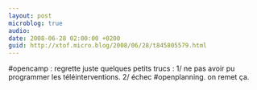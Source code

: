 ```yaml
---
layout: post
microblog: true
audio: 
date: 2008-06-28 02:00:00 +0200
guid: http://xtof.micro.blog/2008/06/28/t845805579.html
---
```

#opencamp : regrette juste quelques petits trucs : 1/ ne pas avoir pu programmer les téléinterventions. 2/ échec #openplanning. on remet ça.
